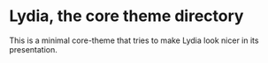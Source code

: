 Lydia, the core theme directory
===============================

This is a minimal core-theme that tries to make Lydia look nicer in its presentation.
